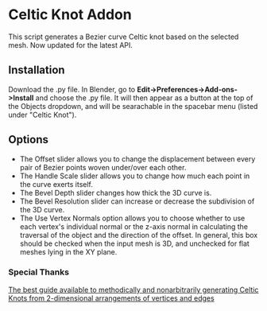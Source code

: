 # Celtic Knot Addon
This script generates a Bezier curve Celtic knot based on the selected mesh. Now updated for the latest API.

## Installation
Download the .py file. In Blender, go to **Edit->Preferences->Add-ons->Install** and choose the .py file. It will then appear as a button at the top of the Objects dropdown, and will be searachable in the spacebar menu (listed under "Celtic Knot").

## Options
- The Offset slider allows you to change the displacement between every pair of Bezier points woven under/over each other.
- The Handle Scale slider allows you to change how much each point in the curve exerts itself.
- The Bevel Depth slider changes how thick the 3D curve is.
- The Bevel Resolution slider can increase or decrease the subdivision of the 3D curve.
- The Use Vertex Normals option allows you to choose whether to use each vertex's individual normal or the z-axis normal in calculating the traversal of the object and the direction of the offset. In general, this box should be checked when the input mesh is 3D, and unchecked for flat meshes lying in the XY plane.

### Special Thanks
[The best guide available to methodically and nonarbitrarily generating Celtic Knots from 2-dimensional arrangements of vertices and edges](http://www.entrelacs.net/-Celtic-Knotwork-The-ultimate-)
